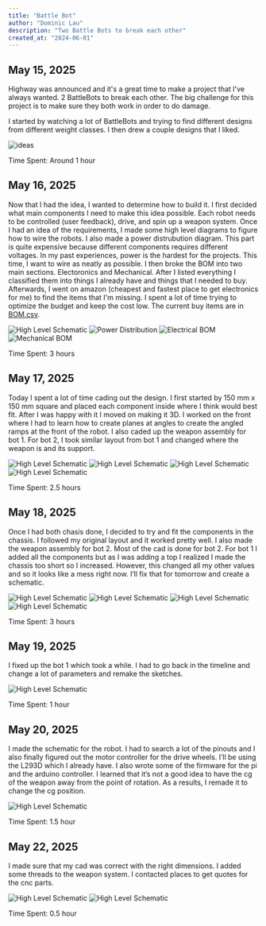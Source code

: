 ```yaml
---
title: "Battle Bot"
author: "Dominic Lau"
description: "Two Battle Bots to break each other"
created_at: "2024-06-01"
---
```


## May 15, 2025

Highway was announced and it's a great time to make a project that I've always wanted. 2 BattleBots to break each other. The big challenge for this project is to make sure they both work in order to do damage.

I started by watching a lot of BattleBots and trying to find different designs from different weight classes. I then drew a couple designs that I liked.

![ideas](Images/Ideas/ideas.jpeg)

Time Spent: Around 1 hour

## May 16, 2025

Now that I had the idea, I wanted to determine how to build it. I first decided what main components I need to make this idea possible. Each robot needs to be controlled (user feedback), drive, and spin up a weapon system. Once I had an idea of the requirements, I made some high level diagrams to figure how to wire the robots. I also made a power distrubution diagram. This part is quite expensive because different components requires different voltages. In my past experiences, power is the hardest for the projects. This time, I want to wire as neatly as possible. I then broke the BOM into two main sections. Electoronics and Mechanical. After I listed everything I classified them into things I already have and things that I needed to buy. Afterwards, I went on amazon (cheapest and fastest place to get electronics for me) to find the items that I'm missing. I spent a lot of time trying to optimize the budget and keep the cost low. The current buy items are in [BOM.csv](./BOM.csv). 

![High Level Schematic](Images/Schematic/High_Level.jpeg)
![Power Distribution](Images/Schematic/Power.jpeg)
![Electrical BOM](Images/Ideas/Electrical_BOM.jpeg)
![Mechanical BOM](Images/Ideas/Mechanical_BOM.jpeg)

Time Spent: 3 hours

## May 17, 2025

Today I spent a lot of time cading out the design. I first started by 150 mm x 150 mm square and placed each component inside where I think would best fit. After I was happy with it I moved on making it 3D. I worked on the front where I had to learn how to create planes at angles to create the angled ramps at the front of the robot. I also caded up the weapon assembly for bot 1. For bot 2, I took similar layout from bot 1 and changed where the weapon is and its support.

![High Level Schematic](Images/CAD/Layout_1.png)
![High Level Schematic](Images/CAD/Frame.png)
![High Level Schematic](Images/CAD/Base.png)
![High Level Schematic](Images/CAD/Body.png)

Time Spent: 2.5 hours

## May 18, 2025

Once I had both chasis done, I decided to try and fit the components in the chassis. I followed my original layout and it worked pretty well. I also made the weapon assembly for bot 2. Most of the cad is done for bot 2. For bot 1 I added all the components but as I was adding a top I realized I made the chassis too short so I increased. However, this changed all my other values and so it looks like a mess right now. I’ll fix that for tomorrow and create a schematic.

![High Level Schematic](Images/CAD/Full_Cad_1.1.png)
![High Level Schematic](Images/CAD/Full_Cad_1.2.png)
![High Level Schematic](Images/CAD/Full_Cad_1.3.png)
![High Level Schematic](Images/CAD/Problem.png)

Time Spent: 3 hours

## May 19, 2025

I fixed up the bot 1 which took a while. I had to go back in the timeline and change a lot of parameters and remake the sketches.

![High Level Schematic](Images/CAD/Full_Cad_2.png)

Time Spent: 1 hour

## May 20, 2025

I made the schematic for the robot. I had to search a lot of the pinouts and I also finally figured out the motor controller for the drive wheels. I’ll be using the L293D which I already have. I also wrote some of the firmware for the pi and the arduino controller. I learned that it’s not a good idea to have the cg of the weapon away from the point of rotation. As a results, I remade it to change the cg position.


![High Level Schematic](Images/CAD/Weapon_1.png)

Time Spent: 1.5 hour

## May 22, 2025

I made sure that my cad was correct with the right dimensions. I added some threads to the weapon system. I contacted places to get quotes for the cnc parts. 

![High Level Schematic](Images/CAD/Threads.png)
![High Level Schematic](Images/Schematic/Schematic_Robot.png)

Time Spent: 0.5 hour 